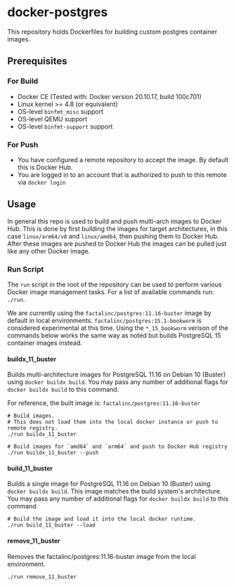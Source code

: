 # docker-postgres

This repository holds Dockerfiles for building custom postgres container images.

## Prerequisites

### For Build

* Docker CE (Tested with: Docker version 20.10.17, build 100c701)
* Linux kernel >= 4.8 (or equivalent)
* OS-level `binfmt_misc` support
* OS-level QEMU support
* OS-level `binfmt-support` support

### For Push

* You have configured a remote repository to accept the image. By default this is Docker Hub.
* You are logged in to an account that is authorized to push to this remote via `docker login`

## Usage

In general this repo is used to build and push multi-arch images to Docker Hub. This is done by first building the images for target architectures, in this case `linux/arm64/v8` and `linux/amd64`, then pushing them to Docker Hub. After these images are pushed to Docker Hub the images can be pulled just like any other Docker image.

### Run Script

The `run` script in the root of the repository can be used to perform various Docker image management tasks. For a list of available commands run: `./run`.

We are currently using the `factalinc/postgres:11.16-buster` image by default in local environments. `factalinc/postgres:15.1-bookworm` is considered experimental at this time. Using the `*_15_bookworm` verison of the commands below works the same way as noted but builds PostgreSQL 15 container images instead.

#### buildx_11_buster

Builds multi-architecture images for PostgreSQL 11.16 on Debian 10 (Buster) using `docker buildx build`. You may pass any number of additional flags for `docker buildx build` to this command.

For reference, the built image is: `factalinc/postgres:11.16-buster`

```
# Build images.
# This does not load them into the local docker instance or push to remote registry.
./run buildx_11_buster
```

```
# Build images for `amd64` and `arm64` and push to Docker Hub registry
./run buildx_11_buster --push
```

#### build_11_buster

Builds a single image for PostgreSQL 11.16 on Debian 10 (Buster) using `docker buildx build`. This image matches the build system's architecture. You may pass any number of additional flags for `docker buildx build` to this command.

```
# Build the image and load it into the local docker runtime.
./run build_11_buster --load
```

#### remove_11_buster

Removes the factalinc/postgres:11.16-buster image from the local environment. 

```
./run remove_11_buster
```
